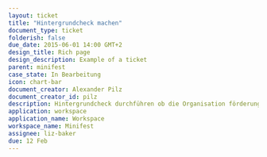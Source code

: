 ```yaml
---
layout: ticket
title: "Hintergrundcheck machen"
document_type: ticket
folderish: false
due_date: 2015-06-01 14:00 GMT+2
design_title: Rich page
design_description: Example of a ticket
parent: minifest
case_state: In Bearbeitung
icon: chart-bar
document_creator: Alexander Pilz
document_creator_id: pilz
description: Hintergrundcheck durchführen ob die Organisation förderungswürdig ist.
application: workspace
application_name: Workspace
workspace_name: Minifest
assignee: liz-baker
due: 12 Feb
---
```


